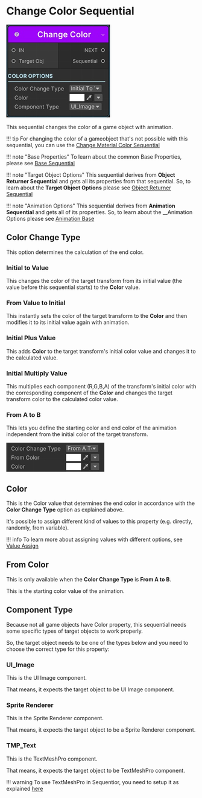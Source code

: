 # Change Color Sequential

![Change Color Sequential](../../img/sequential_changecolor.jpg)

This sequential changes the color of a game object with animation.

!!! tip
    For changing the color of a gameobject that's not possible with this sequential, you can use the [Change Material Color Sequential](../materialsequentials/sequential_changematerialcolor.md)

!!! note "Base Properties"
    To learn about the common Base Properties, please see [Base Sequential](../sequential_base.md)

!!! note "Target Object Options"
    This sequential derives from __Object Returner Sequential__ and gets all its properties from that sequential. So, to learn about the __Target Object Options__ please see [Object Returner Sequential](../sequentialobjectreturner/index.md)

!!! note "Animation Options"
    This sequential derives from __Animation Sequential__ and gets all of its properties. So, to learn about the __Animation Options please see [Animation Base](index.md)

## Color Change Type

This option determines the calculation of the end color.

### Initial to Value

This changes the color of the target transform from its initial value (the value before this sequential starts) to the __Color__ value.


### From Value to Initial

This instantly sets the color of the target transform to the __Color__ and then modifies it to its initial value again with animation.

### Initial Plus Value

This adds __Color__ to the target transform's initial color value and changes it to the calculated value.
 

### Initial Multiply Value

This multiplies each component (R,G,B,A) of the transform's initial color with the corresponding component of the __Color__ and changes the target transform color to the calculated color value.

### From A to B

This lets you define the starting color and end color of the animation independent from the initial color of the target transform.

![From A to B](../../img/sequential_changecolor_ab.jpg)

## Color

This is the Color value that determines the end color in accordance with the __Color Change Type__ option as explained above.

It's possible to assign different kind of values to this property (e.g. directly, randomly, from variable).


!!! info
    To learn more about assigning values with different options, see [Value Assign](../../valueassign.md)



## From Color

This is only available when the __Color Change Type__ is __From A to B__.

This is the starting color value of the animation.

## Component Type

Because not all game objects have Color property, this sequential needs some specific types of target objects to work properly.

So, the target object needs to be one of the types below and you need to choose the correct type for this property:

### UI_Image
This is the UI Image component.

That means, it expects the target object to be UI Image component.

### Sprite Renderer
This is the Sprite Renderer component.

That means, it expects the target object to be a Sprite Renderer component.

### TMP_Text
This is the TextMeshPro component.

That means, it expects the target object to be TextMeshPro component.

!!! warning
    To use TextMeshPro in Sequentior, you need to setup it as explained [here](../../setup.md)



